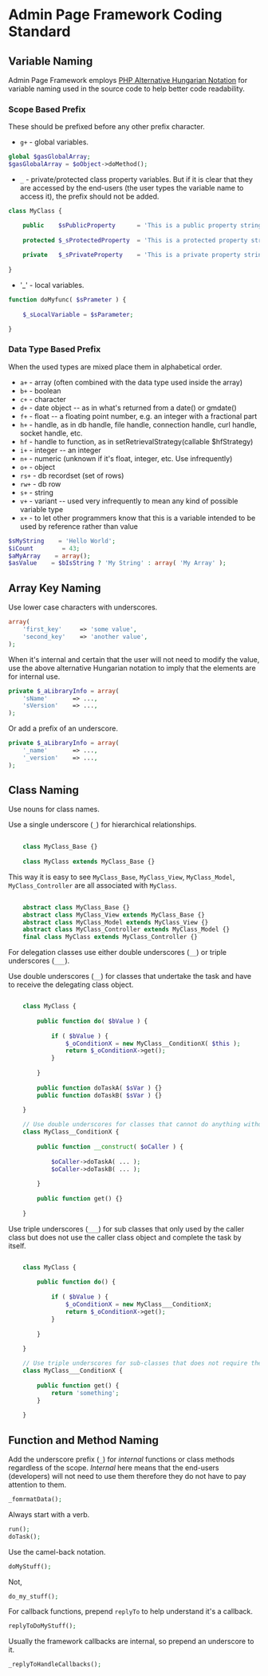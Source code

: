 # Admin Page Framework Coding Standard

## Variable Naming

Admin Page Framework employs [PHP Alternative Hungarian Notation](http://en.wikibooks.org/wiki/PHP_Programming/Alternative_Hungarian_Notation) for variable naming used in the source code to help better code readability.

### Scope Based Prefix

These should be prefixed before any other prefix character.

- `g+` - global variables.

```php
global $gasGlobalArray;
$gasGlobalArray = $oObject->doMethod();
```

- `_` - private/protected class property variables. But if it is clear that they are accessed by the end-users (the user types the variable name to access it), the prefix should not be added.
    
```php
class MyClass {

    public    $sPublicProperty      = 'This is a public property string value';
    
    protected $_sProtectedProperty  = 'This is a protected property string value';
    
    private   $_sPrivateProperty    = 'This is a private property string value';
        
}
```

- '_' - local variables.

```php
function doMyfunc( $sPrameter ) {
    
    $_sLocalVariable = $sParameter;

}
```

### Data Type Based Prefix

When the used types are mixed place them in alphabetical order.

- `a+` - array (often combined with the data type used inside the array)
- `b+` - boolean
- `c+` - character
- `d+` - date object -- as in what's returned from a date() or gmdate()
- `f+` - float -- a floating point number, e.g. an integer with a fractional part
- `h+` - handle, as in db handle, file handle, connection handle, curl handle, socket handle, etc.
- `hf` - handle to function, as in setRetrievalStrategy(callable $hfStrategy)
- `i+` - integer -- an integer
- `n+` - numeric (unknown if it's float, integer, etc. Use infrequently)
- `o+` - object
- `rs+` - db recordset (set of rows)
- `rw+` - db row
- `s+` - string
- `v+` - variant -- used very infrequently to mean any kind of possible variable type
- `x+` - to let other programmers know that this is a variable intended to be used by reference rather than value

```php
$sMyString    = 'Hello World';
$iCount        = 43;
$aMyArray    = array();
$asValue    = $bIsString ? 'My String' : array( 'My Array' );
```    

## Array Key Naming

Use lower case characters with underscores. 

```php
array(
    'first_key'     => 'some value',
    'second_key'    => 'another value',
);
```

When it's internal and certain that the user will not need to modify the value, use the above alternative Hungarian notation to imply that the elements are for internal use.

```php
private $_aLibraryInfo = array(
    'sName'       => ...,
    'sVersion'    => ...,
);
```

Or add a prefix    of an underscore.

```php
private $_aLibraryInfo = array(
    '_name'       => ...,
    '_version'    => ...,
);
```

## Class Naming

Use nouns for class names. 

Use a single underscore (`_`) for hierarchical relationships.

```php
    
    class MyClass_Base {}
    
    class MyClass extends MyClass_Base {}

```

This way it is easy to see `MyClass_Base`, `MyClass_View`, `MyClass_Model`, `MyClass_Controller` are all associated with `MyClass`.
```php
    
    abstract class MyClass_Base {}
    abstract class MyClass_View extends MyClass_Base {}
    abstract class MyClass_Model extends MyClass_View {}
    abstract class MyClass_Controller extends MyClass_Model {}    
    final class MyClass extends MyClass_Controller {}

```

For delegation classes use either double underscores (`__`) or triple underscores (`___`). 

Use double underscores (`__`) for classes that undertake the task and have to receive the delegating class object.

```php

    class MyClass {
   
        public function do( $bValue ) {
        
            if ( $bValue ) {
                $_oConditionX = new MyClass__ConditionX( $this );
                return $_oConditionX->get();
            }
        
        }
        
        public function doTaskA( $sVar ) {}
        public function doTaskB( $sVar ) {}
   
    }

    // Use double underscores for classes that cannot do anything without the caller object.
    class MyClass__ConditionX {
    
        public function __construct( $oCaller ) {
            
            $oCaller->doTaskA( ... );
            $oCaller->doTaskB( ... );
        
        }
        
        public function get() {}
    
    }

```

Use triple underscores (`___`) for sub classes that only used by the caller class but does not use the caller class object and complete the task by itself.

```php

    class MyClass {
   
        public function do() {
        
            if ( $bValue ) {
                $_oConditionX = new MyClass___ConditionX;
                return $_oConditionX->get();
            }
        
        }
        
    }

    // Use triple underscores for sub-classes that does not require the caller object.
    class MyClass___ConditionX {
            
        public function get() {
            return 'something';
        }
    
    }

```


## Function and Method Naming

Add the underscore prefix (`_`) for _internal_ functions or class methods regardless of the scope. *Internal* here means that the end-users (developers) will not need to use them therefore they do not have to pay attention to them.

```php
_fomrmatData();
```

Always start with a verb. 

```php
run();
doTask();
```
    
Use the camel-back notation.

```php
doMyStuff();
```
    
Not, 

```php    
do_my_stuff();
```    
For callback functions, prepend `replyTo` to help understand it's a callback. 

```php
replyToDoMyStuff();
```
    
Usually the framework callbacks are internal, so prepend an underscore to it.

```php
_replyToHandleCallbacks();
```